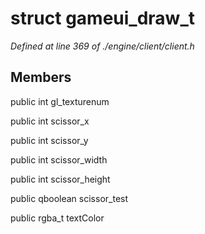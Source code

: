 # struct gameui_draw_t

*Defined at line 369 of ./engine/client/client.h*

## Members

public int gl_texturenum

public int scissor_x

public int scissor_y

public int scissor_width

public int scissor_height

public qboolean scissor_test

public rgba_t textColor



